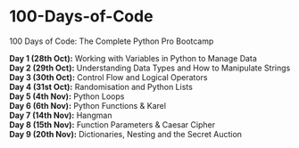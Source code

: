 # 100-Days-of-Code
100 Days of Code: The Complete Python Pro Bootcamp

**Day 1 (28th Oct):** Working with Variables in Python to Manage Data\
**Day 2 (29th Oct):** Understanding Data Types and How to Manipulate Strings\
**Day 3 (30th Oct):** Control Flow and Logical Operators\
**Day 4 (31st Oct):** Randomisation and Python Lists\
**Day 5 (4th Nov):** Python Loops\
**Day 6 (6th Nov):** Python Functions & Karel\
**Day 7 (14th Nov):** Hangman\
**Day 8 (15th Nov):** Function Parameters & Caesar Cipher\
**Day 9 (20th Nov):** Dictionaries, Nesting and the Secret Auction
